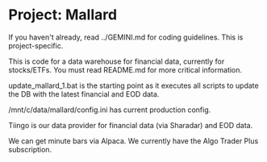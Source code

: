 # Project: Mallard
If you haven't already, read ../GEMINI.md for coding guidelines. This is project-specific.

This is code for a data warehouse for financial data, currently for stocks/ETFs. You must read README.md for more critical information. 

update_mallard_1.bat is the starting point as it executes all scripts to update the DB with the latest financial and EOD data.

/mnt/c/data/mallard/config.ini has current production config.

Tiingo is our data provider for financial data (via Sharadar) and EOD data.

We can get minute bars via Alpaca. We currently have the Algo Trader Plus subscription.
